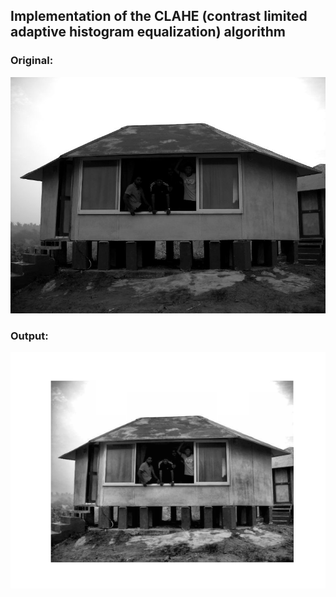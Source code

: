 ## Implementation of the CLAHE (contrast limited adaptive histogram equalization) algorithm
### Original:
![](imgs/indi.png)
### Output:
![](result/res1.png)